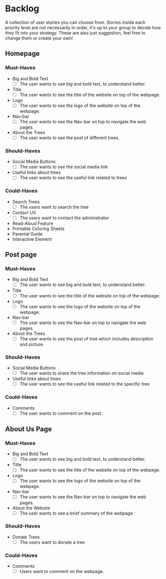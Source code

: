 # Backlog

A collection of user stories you can choose from. Stories inside each priority
level are not necessarily in order, it's up to your group to decide how they fit
into your strategy. These are also just suggestion, feel free to change them or
create your own!

## Homepage

### Must-Haves

- Big and Bold Text
  - [ ] The user wants to see big and bold text, to understand better.
- Title
  - [ ] The user wants to see the title of the website on top of the webpage.
- Logo
  - [ ] The user wants to see the logo of the website on top of the webpage.
- Nav-bar
  - [ ] The user wants to see the Nav-bar on top to navigate the web pages.
- About the Trees
  - [ ] The user wants to see the post of different trees.

### Should-Haves

- Social Media Buttons
  - [ ] The user wants to see the social media link
- Useful links about trees
  - [ ] The user wants to see the useful link related to trees

### Could-Haves

- Search Trees
  - [ ] The users want to search the tree
- Contact US
  - [ ] The users want to contact the administrator
- Read-Aloud Feature
- Printable Coloring Sheets
- Parental Guide
- Interactive Element

## Post page

### Must-Haves

- Big and Bold Text
  - [ ] The user wants to see big and bold text, to understand better.
- Title
  - [ ] The user wants to see the title of the website on top of the webpage.
- Logo
  - [ ] The user wants to see the logo of the website on top of the webpage.
- Nav-bar
  - [ ] The user wants to see the Nav-bar on top to navigate the web pages.
- About the Trees
  - [ ] The user wants to see the post of tree which includes description and
        picture.

### Should-Haves

- Social Media Buttons
  - [ ] The user wants to share the tree information on social media
- Useful links about trees
  - [ ] The user wants to see the useful link related to the specific tree

### Could-Haves

- Comments
  - [ ] The user wants to comment on the post.

## About Us Page

### Must-Haves

- Big and Bold Text
  - [ ] The user wants to see big and bold text, to understand better.
- Title
  - [ ] The user wants to see the title of the website on top of the webpage.
- Logo
  - [ ] The user wants to see the logo of the website on top of the webpage.
- Nav-bar
  - [ ] The user wants to see the Nav-bar on top to navigate the web pages.
- About the Website
  - [ ] The user wants to see a brief summary of the webpage

### Should-Haves

- Donate Trees
  - [ ] The users want to donate a tree

### Could-Haves

- Comments
  - [ ] Users want to comment on the webpage.
